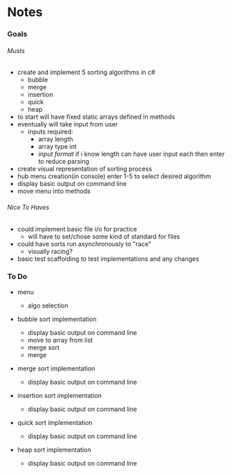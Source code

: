 # Notes

### Goals
###### Musts
- create and implement 5 sorting algorithms in c#
    - bubble
    - merge 
    - insertion
    - quick
    - heap 
- to start will have fixed static arrays defined in methods
- eventually will take input from user
    - inputs required:
        - array length 
        - array type int
        - *input format* if i know length can have user input each then enter to reduce parsing
- create visual representation of sorting process
- hub menu creation(in console) enter 1-5 to select desired algorithm
- display basic output on command line
- move menu into methods

###### Nice To Haves
- could implement basic file i/o for practice
    - will have to set/chose some kind of standard for files
- could have sorts run asynchronously to "race" 
    - visually racing?
- basic test scaffolding to test implementations and any changes

### To Do
- menu 
    - algo selection
- bubble sort implementation
    - display basic output on command line
    - move to array from list
    - merge sort
    - merge




- merge sort implementation
    - display basic output on command line
- insertion sort implementation
    - display basic output on command line
- quick sort implementation
    - display basic output on command line
- heap sort implementation
    - display basic output on command line


